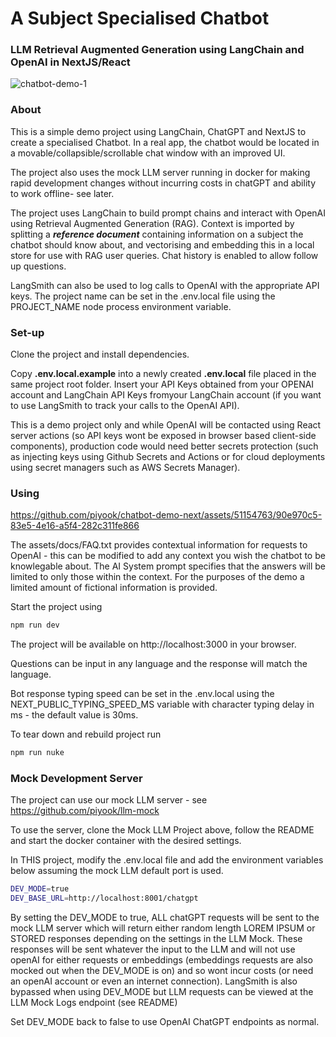 # A Subject Specialised Chatbot

### LLM Retrieval Augmented Generation using LangChain and OpenAI in NextJS/React

![chatbot-demo-1](https://github.com/piyook/chatbot-demo-next/assets/51154763/de157268-8426-493e-af14-f1ba67c1159c)

### About

This is a simple demo project using LangChain, ChatGPT and NextJS to create a specialised Chatbot. In a real app, the chatbot would be located in a movable/collapsible/scrollable chat window with an improved UI.

The project also uses the mock LLM server running in docker for making rapid development changes without incurring costs in chatGPT and ability to work offline- see later.

The project uses LangChain to build prompt chains and interact with OpenAI using Retrieval Augmented Generation (RAG). Context is imported by splitting a **_reference document_** containing information on a subject the chatbot should know about, and vectorising and embedding this in a local store for use with RAG user queries. Chat history is enabled to allow follow up questions.

LangSmith can also be used to log calls to OpenAI with the appropriate API keys. The project name can be set in the .env.local file using the PROJECT_NAME node process environment variable.

### Set-up

Clone the project and install dependencies.

Copy **.env.local.example** into a newly created **.env.local** file placed in the same project root folder. Insert your API Keys obtained from your OPENAI account and LangChain API Keys fromyour LangChain account (if you want to use LangSmith to track your calls to the OpenAI API).

This is a demo project only and while OpenAI will be contacted using React server actions (so API keys wont be exposed in browser based client-side components), production code would need better secrets protection (such as injecting keys using Github Secrets and Actions or for cloud deployments using secret managers such as AWS Secrets Manager).

### Using

https://github.com/piyook/chatbot-demo-next/assets/51154763/90e970c5-83e5-4e16-a5f4-282c311fe866

The assets/docs/FAQ.txt provides contextual information for requests to OpenAI - this can be modified to add any context you wish the chatbot to be knowlegable about. The AI System prompt specifies that the answers will be limited to only those within the context. For the purposes of the demo a limited amount of fictional information is provided.

Start the project using

```bash
npm run dev
```

The project will be available on http://localhost:3000 in your browser.

Questions can be input in any language and the response will match the language.

Bot response typing speed can be set in the .env.local using the NEXT_PUBLIC_TYPING_SPEED_MS variable with character typing delay in ms - the default value is 30ms.

To tear down and rebuild project run

```bash
npm run nuke
```

### Mock Development Server

The project can use our mock LLM server - see https://github.com/piyook/llm-mock

To use the server, clone the Mock LLM Project above, follow the README and start the docker container with the desired settings.

In THIS project, modify the .env.local file and add the environment variables below assuming the mock LLM default port is used.

```bash
DEV_MODE=true
DEV_BASE_URL=http://localhost:8001/chatgpt
```

By setting the DEV_MODE to true, ALL chatGPT requests will be sent to the mock LLM server which will return either random length LOREM IPSUM or STORED responses depending on the settings in the LLM Mock. These responses will be sent whatever the input to the LLM and will not use openAI for either requests or embeddings (embeddings requests are also mocked out when the DEV_MODE is on) and so wont incur costs (or need an openAI account or even an internet connection).
LangSmith is also bypassed when using DEV_MODE but LLM requests can be viewed at the LLM Mock Logs endpoint (see README)

Set DEV_MODE back to false to use OpenAI ChatGPT endpoints as normal.
